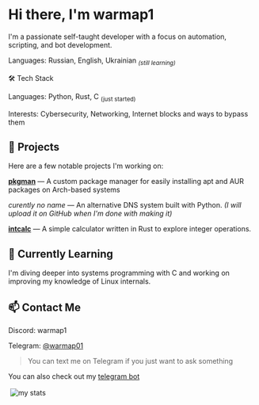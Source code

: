 # Hi there, I'm warmap1

I'm a passionate self-taught developer with a focus on automation, scripting, and bot development.

Languages: Russian, English, Ukrainian <sub>*(still learning)*</sub>


🛠 Tech Stack

Languages: Python, Rust, C <sub>(just started)</sub>

Interests: Cybersecurity, Networking, Internet blocks and ways to bypass them


## 📂 Projects

Here are a few notable projects I'm working on:

**[pkgman](https://github.com/warmap1/pkgman)** — A custom package manager for easily installing apt and AUR packages on Arch-based systems 

*curently no name* — An alternative DNS system built with Python. *(I will upload it on GitHub when I'm done with making it)*

**[intcalc](https://github.com/warmap1/intcalc)** — A simple calculator written in Rust to explore integer operations.


## 🌱 Currently Learning

I'm diving deeper into systems programming with C and working on improving my knowledge of Linux internals.

## 📫 Contact Me

Discord: warmap1

Telegram: [@warmap01](https://t.me/warmap_1)
> You can text me on Telegram if you just want to ask something

You can also check out my [telegram bot](https://t.me/warmap1bot)

<p>&nbsp;<img align="center" src="https://github-readme-stats.vercel.app/api?username=warmap1&show_icons=true&locale=en" alt="my stats" /></p>
